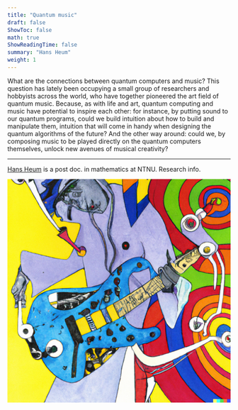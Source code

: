 ```yaml
---
title: "Quantum music"
draft: false
ShowToc: false
math: true
ShowReadingTime: false
summary: "Hans Heum"
weight: 1
---
```


What are the connections between quantum computers and music? This question has lately been occupying a small group of researchers and hobbyists across the world, who have together pioneered the art field of quantum music. Because, as with life and art, quantum computing and music have potential to inspire each other: for instance, by putting sound to our quantum programs, could we build intuition about how to build and manipulate them, intuition that will come in handy when designing the quantum algorithms of the future? And the other way around: could we, by composing music to be played directly on the quantum computers themselves, unlock new avenues of musical creativity?

---

[Hans Heum](https://www.ntnu.edu/employees/hans.heum) is a post doc. in mathematics at NTNU. Research info.

<img src="images/quantum3.png#invert" alt="Error loading image" width="700"/>
